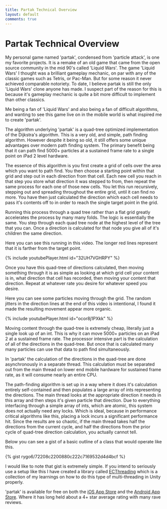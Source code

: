 ```yaml
---
title: Partak Technical Overview
layout: default
comments: true
---
```


# Partak Technical Overview

My personal game named 'partak', condensed from 'particle attack', is one my favorite projects. It is a remake of an old game that came from the open source community in the mid 90's called 'Liquid Wars'. The game 'Liquid Wars' I thought was a brilliant gameplay mechanic, on par with any of the classic games such as Tetris, or Pac-Man. But for some reason it never achieved comparable notoriety. To date, I believe partak is still the only 'Liquid Wars' clone anyone has made. I suspect part of the reason for this is because it's gameplay mechanic is quite a bit more difficult to implement than other classics.

Me being a fan of 'Liquid Wars' and also being a fan of difficult algorithms, and wanting to see this game live on in the mobile world is what inspired me to create 'partak'.

The algorithm underlying 'partak' is a quad-tree optimized implementation of the Dijkstra's algorithm. This is a very old, and simple, path finding algorithm. However despite it being so old, it still offers some unique advantages over modern path finding system. The primary benefit being that it can path find 5000+ particles at a sustained frame rate to a single point on iPad 2 level hardware.

 The essence of this algorithm is you first create a grid of cells over the area which you want to path find. You then choose a starting point within that grid and step out in each direction from that cell. Each new cell you reach in that step you store what direction it was stepped to from, then repeat the same process for each one of those new cells. You let this run recursively, stepping out and spreading throughout the entire grid, until it can find no more. You have then just calculated the direction which each cell needs to pass it's contents off to in order to reach the single target point in the grid.

 Running this process through a quad tree rather than a flat grid greatly accelerates the process by many many folds. The logic is essentially the same. You step through each quad tree node at the highest level of the tree that you can. Once a direction is calculated for that node you give all of it's children the same direction.

 Here you can see this running in this video. The longer red lines represent that it is farther from the target point.

{% include youtubePlayer.html id="32UH7VGHRPY" %}

Once you have this quad-tree of directions calculated, then moving something through it is as simple as looking at which grid cell your content is in, what direction that cell has recorded, then moving your content that direction. Repeat at whatever rate you desire for whatever speed you desire.

Here you can see some particles moving through the grid. The random jitters in the direction lines at the end of this video is intentional, I found it made the resulting movement appear more organic.

{% include youtubePlayer.html id="ocor8j1PXkk" %}

Moving content through the quad-tree is extremely cheap, literally just a single look up of an int. This is why it can move 5000+ particles on an iPad 2 at a sustained frame rate. The processor intensive part is the calculation of all of the directions in the quad-tree. But once that is calculated many many particles can use that data to path find simultaneously.

In 'partak' the calculation of the directions in the quad-tree are done asynchronously in a separate thread. This calculation must be separated out from the main thread on lower end mobile hardware for sustained frame rate, as it will consume nearly an entire CPU.

The path-finding algorithm is set up in a way where it does it's calculation entirely self-contained and then populates a large array of ints representing the directions. The main thread looks at the appropriate direction it needs in this array and then steps it's given particle that direction. Due to everything interfacing through a simple array of ints, which are atomic, this system does not actually need any locks. Which is ideal, because in performance critical algorithms like this, placing a lock incurs a significant performance hit. Since the results are so chaotic, if the main thread takes half the directions from the current cycle, and half the directions from the prior cycle of quad-tree direction calculation, you actually cannot tell.

Below you can see a gist of a basic outline of a class that would operate like this.

{% gist rygo6/72208c2200880c222c7169532d4d4bcf %}

I would like to note that gist is extremely simple. If you intend to seriously use a setup like this I have created a library called [ECThreading](https://github.com/rygo6/ECThreading) which is a collection of my learnings on how to do this type of multi-threading in Unity properly.

'partak' is available for free on both the [iOS App Store](https://itunes.apple.com/us/app/partak/id639879646?mt=8) and the [Android App Store](https://play.google.com/store/apps/details?id=com.technologicalmages.enrgy&hl=en). Where it has long held about a 4+ star average rating with many rave reviews.
